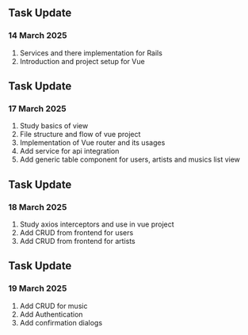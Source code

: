 ## Task Update

### 14 March 2025

1. Services and there implementation for Rails
2. Introduction and project setup for Vue

## Task Update

### 17 March 2025

1. Study basics of view
2. File structure and flow of vue project
3. Implementation of Vue router and its usages
4. Add service for api integration
5. Add generic table component for users, artists and musics list view

## Task Update

### 18 March 2025

1. Study axios interceptors and use in vue project
2. Add CRUD from frontend for users
3. Add CRUD from frontend for artists

## Task Update

### 19 March 2025

1. Add CRUD for music
2. Add Authentication
3. Add confirmation dialogs
